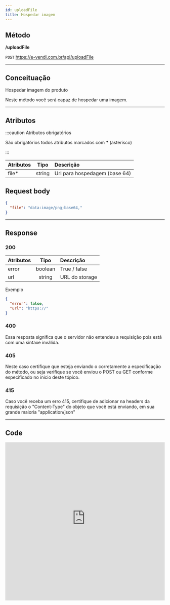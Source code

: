 ```yaml
---
id: uploadFile
title: Hospedar imagem
---
```


## Método

**/uploadFile**

`POST` https://e-vendi.com.br/api/uploadFile

---

## Conceituação

Hospedar imagem do produto

Neste método você será capaz de hospedar uma imagem.

---

## Atributos

:::caution Atributos obrigatórios

São obrigatórios todos atributos marcados com **\*** (asterisco)

:::

| Atributos |  Tipo  | Descrição                     |
| :-------- | :----: | :---------------------------- |
| file\*    | string | Url para hospedagem (base 64) |

## Request body

```json
{
  "file": "data:image/png;base64,"
}
```

---

## Response

### 200

| Atributos |  Tipo   | Descrição      |
| :-------- | :-----: | :------------- |
| error     | boolean | True / false   |
| url       | string  | URL do storage |

Exemplo

```json
{
  "error": false,
  "url": "https://"
}
```

### 400

Essa resposta significa que o servidor não entendeu a requisição pois está com uma sintaxe inválida.

### 405

Neste caso certifique que esteja enviando o corretamente a especificação do método, ou seja verifique se você enviou o POST ou GET conforme especificado no inicio deste tópico.

### 415

Caso você receba um erro 415, certifique de adicionar na headers da requisição o "Content-Type" do objeto que você está enviando, em sua grande maioria "application/json"

---

## Code

<iframe src="https://raw.githubusercontent.com/e-vendi/e-vendi-docs/main/json-examples/uploadFile.json" frameborder="0" scrolling="no" width="100%" height="500px" seamless></iframe>
